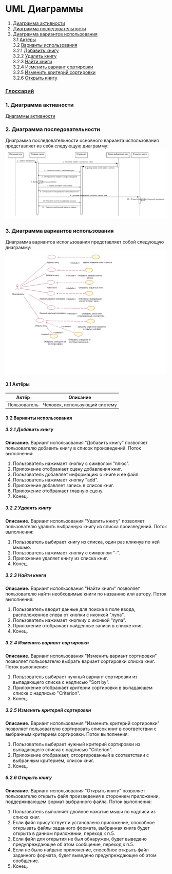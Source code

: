 # UML Диаграммы
1. [Диаграмма активности](#1)
2. [Диаграмма последовательности](#2)
3. [Диаграмма вариантов использования](#3)<br>
3.1 [Актёры](#6.1)<br>
3.2 [Варианты использования](#3.2)<br>
3.2.1 [Добавить книгу](#3.2.1)<br>
3.2.2 [Удалить книгу](#3.2.2)<br>
3.2.3 [Найти книги](#3.2.3)<br>
3.2.4 [Изменить вариант сортировки](#3.2.4)<br>
3.2.5 [Изменить критерий сортировки](#3.2.5)<br>
3.2.6 [Открыть книгу](#3.2.6)<br>

### [Глоссарий](https://github.com/desmond1999d/MyLib/blob/master/Documentation/Glossary.md)

### 1. Диаграмма активности<a name="1"></a>
[Диагаммы активности](https://github.com/desmond1999d/MyLib/blob/master/Documentation/UMLDiagrams/ActivityDiagrams/README.md)

### 2. Диаграмма последовательности<a name="2"></a>
Диаграмма последовательности основного варианта использования представляет из себя следующую диаграмму:
![Sequence Diagram](https://github.com/desmond1999d/MyLib/blob/master/Documentation/UMLDiagrams/Sequence/SequenceDiagram.png)

### 3. Диаграмма вариантов использования<a name="3"></a>
Диаграмма вариантов использования представляет собой следующую диаграмму: 
![Use Case](https://github.com/desmond1999d/MyLib/blob/master/Documentation/UMLDiagrams/UseCase/UseCaseDiagram.png)
#### 3.1 Актёры<a name="3.1"></a>
Актёр | Описание
--- | ---
Пользователь|Человек, использующий систему

#### 3.2 Варианты использования<a name="3.2"></a>
##### 3.2.1 Добавить книгу<a name="3.2.1"></a>
**Описание.** Вариант использования "Добавить книгу" позволяет пользователю добавить книгу в список произведений.
Поток выполнения:
1. Пользователь нажимает кнопку с символом "плюс".
2. Приложение отображает сцену добавления книг.
3. Пользователь добавляет информацию о книге и ее файл.
4. Пользователь нажимает кнопку "add".
5. Приложение добавляет запись в список книг.
6. Приложение отображает главную сцену.
7. Конец.
##### 3.2.2 Удалить книгу<a name="3.2.2"></a>
**Описание.** Вариант использования "Удалить книгу" позволяет пользователю удалить выбранную книгу из списка произведений.
Поток выполнения:
1. Пользователь выбирает книгу из списка, один раз кликнув по ней мышью.
2. Пользователь нажимает кнопку с символом "-".
3. Приложение удаляет книгу из списка книг.
4. Конец.
##### 3.2.3 Найти книги<a name="3.2.3"></a>
**Описание.** Вариант использования "Найти книги" позволяет пользователю найти необходимые книги по названию или автору.
Поток выполнения:
1. Пользователь вводит данные для поиска в поле ввода, расположенное слева от кнопки с иконкой "лупа".
2. Пользователь нажимает кнопкиу с иконкой "лупа".
3. Приложение отображает найденные записи в списке книг.
4. Конец.
##### 3.2.4 Изменить вариант сортировки<a name="3.2.4"></a>
**Описание.** Вариант использования "Изменить вариант сортировки" позволяет пользователю выбрать вариант сортировки списка книг.
Поток выполнения:
1. Пользователь выбирает нужный вариант сортировки из выпадающего списка с надписью "Sort by".
2. Приложение отображает критерии сортировки в выпадающем списке с надписью "Criterion".
3. Конец.
##### 3.2.5 Изменить критерий сортировки<a name="3.2.5"></a>
**Описание.** Вариант использования "Изменить критерий сортировки" позволяет пользователю сортировать список книг в соответствии с выбранным критерием сортировки.
Поток выполнения:
1. Пользователь выбирает нужный критерий сортировки из выпадающего списка с надписью "Criterion".
2. Приложение отображает, отсортированный в соответствии с выбранным критерием, список книг.
3. Конец.
##### 6.2.6 Открыть книгу<a name="3.2.6"></a>
**Описание.** Вариант использования "Открыть книгу" позволяет пользователю открыть файл произведения в стороннем приложении, поддерживающем формат выбранного файла.
Поток выполнения:
1. Пользователь выполняет двойное нажатие мыши по надписи из списка книг.
2. Если файл присутствует и установлено приложение, способное открывать файлы заданного формата, выбранная книга будет открыта в данном приложении, переход к п.5.
3. Если файл для открытия не был обнаружен, будет выведено предупреждающее об этом сообщение, переход к п.5.
4. Если не было найдено приложение, способное открыть файл заданного формата, будет выведено предупреждающее об этом сообщение.
5. Конец.
